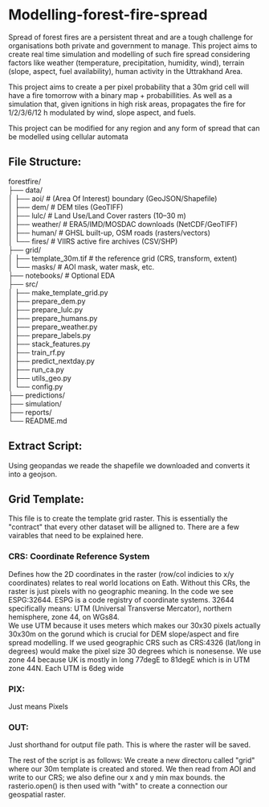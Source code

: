 # Modelling-forest-fire-spread
Spread of forest fires are a persistent threat and are a tough challenge for organisations both private and government to manage. This project aims to create real time simulation and modelling of such fire spread considering factors like weather (temperature, precipitation, humidity, wind), terrain (slope, aspect, fuel availability), human activity in the Uttrakhand Area.

This project aims to create a per pixel probability that a 30m grid cell will have a fire tomorrow with a binary map + probabillities. As well as a simulation that, given ignitions in high risk areas, propagates the fire for 1/2/3/6/12 h modulated by wind, slope aspect, and fuels. 

This project can be modified for any region and any form of spread that can be modelled using cellular automata

## File Structure:

forestfire/<br />
├── data/ <br />
│ ├── aoi/ # (Area Of Interest) boundary (GeoJSON/Shapefile) <br />
│ ├── dem/ # DEM tiles (GeoTIFF) <br />
│ ├── lulc/ # Land Use/Land Cover rasters (10–30 m) <br />
│ ├── weather/ # ERA5/IMD/MOSDAC downloads (NetCDF/GeoTIFF) <br />
│ ├── human/ # GHSL built-up, OSM roads (rasters/vectors) <br />
│ └── fires/ # VIIRS active fire archives (CSV/SHP)<br />
├── grid/ <br />
│ ├── template_30m.tif # the reference grid (CRS, transform, extent)<br />
│ └── masks/ # AOI mask, water mask, etc.<br />
├── notebooks/ # Optional EDA<br />
├── src/<br />
│ ├── make_template_grid.py<br />
│ ├── prepare_dem.py<br />
│ ├── prepare_lulc.py<br />
│ ├── prepare_humans.py<br />
│ ├── prepare_weather.py<br />
│ ├── prepare_labels.py<br />
│ ├── stack_features.py<br />
│ ├── train_rf.py<br />
│ ├── predict_nextday.py<br />
│ ├── run_ca.py<br />
│ ├── utils_geo.py<br />
│ └── config.py<br />
├── predictions/<br />
├── simulation/<br />
├── reports/<br />
└── README.md<br />
## Extract Script:
Using geopandas we reade the shapefile we downloaded and converts it into a geojson. 
## Grid Template:
This file is to create the template grid raster. This is essentially the "contract" that every other dataset will be alligned to. 
There are a few vairables that need to be explained here.

### CRS: Coordinate Reference System
Defines how the 2D coordinates in the raster (row/col indicies to x/y coordinates) relates to real world locations on Eath. Without this CRs, the raster is just pixels with no geographic meaning. In the code we see ESPG:32644. ESPG is a code registry of coordinate systems. 32644 specifically means: UTM (Universal Transverse Mercator), northern hemisphere, zone 44, on WGs84.  
We use UTM because it uses meters which makes our 30x30 pixels actually 30x30m on the gorund which is crucial for DEM slope/aspect and fire spread modelling. If we used geographic CRS such as CRS:4326 (lat/long in degrees) would make the pixel size 30 degrees which is nonesense. We use zone 44 because UK is mostly in long 77degE to 81degE which is in UTM zone 44N. Each UTM is 6deg wide 
### PIX:
Just means Pixels
### OUT:
Just shorthand for output file path. This is where the raster will be saved. 

The rest of the script is as follows:
We create a new directoru called "grid" where our 30m template is created and stored. We then read from AOI and write to our CRS; we also define our x and y min max bounds. the rasterio.open() is then used with "with" to create a connection our geospatial raster.
    
